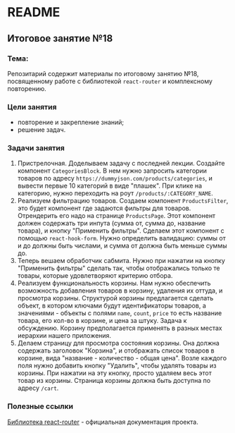 # README

## Итоговое занятие №18

### Тема:

Репозитарий содержит материалы по итоговому занятию №18, посвященному работе с библиотекой `react-router` и комплексному повторению.

### Цели занятия
- повторение и закрепление знаний;
- решение задач.

### Задачи занятия

1. Пристрелочная. Доделываем задачу с последней лекции. Создайте компонент `CategoriesBlock`. В нем нужно запросить категории товаров по адресу `https://dummyjson.com/products/categories`, и вывести первые 10 категорий в виде "плашек". При клике на категорию, нужно переходить на роут `/products/:CATEGORY_NAME`.
2. Реализуем фильтрацию товаров. Создаем компонент `ProductsFilter`, это будет компонент где задаются фильтры для товаров. Отрендерить его надо на странице `ProductsPage`. Этот компонент должен содержать три инпута (сумма от, сумма до, название товара), и кнопку "Применить фильтры". Сделаем этот компонент с помощью `react-hook-form`. Нужно определить валидацию: суммы от и до должны быть числами, и сумма от должна быть меньше суммы до.
3. Теперь вешаем обработчик сабмита. Нужно при нажатии на кнопку "Применить фильтры" сделать так, чтобы отображались только те товары, которые удовлетворяют критерию отбора.
4. Реализуем функциональность корзины. Нам нужно обеспечить возможность добавления товаров в корзину, удаления их оттуда, и просмотра корзины. Структурой корзины предлагается сделать объект, в котором ключами будут идентификаторы товаров, а значениями - объекты с полями `name`, `count`, `price` то есть название товара, его кол-во в корзине, и цена за штуку. Задача к обсуждению. Корзину предполагается применять в разных местах иерархии нашего приложения.
5. Делаем страницу для просмотра состояния корзины. Она должна содержать заголовок "Корзина", и отображать список товаров в корзине, вида "название - количество - общая цена". Возле каждого поля нужно добавить кнопку "Удалить", чтобы удалять товары из корзины. При нажатии на эту кнопку, просто удаляем весь этот товар из корзины. Страница корзины должна быть доступна по адресу `/cart`.

### Полезные ссылки
[Библиотека react-router](https://reactrouter.com/start/library/routing) - официальная документация проекта.